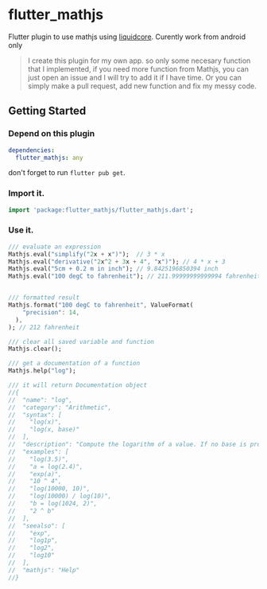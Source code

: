 # flutter_mathjs

Flutter plugin to use mathjs using [liquidcore](https://github.com/LiquidPlayer/LiquidCore/). Curently work from android only


> I create this plugin for my own app. so only some necesary function that I implemented, if you need more function from Mathjs, you can just open an issue and I will try to add it if I have time. Or you can simply make a pull request, add new function and fix my messy code.


## Getting Started
### Depend on this plugin
```yaml
dependencies:
  flutter_mathjs: any
```
don't forget to run `flutter pub get`.

### Import it.
  ```dart
  import 'package:flutter_mathjs/flutter_mathjs.dart';
  ```
### Use it.
```dart
/// evaluate an expression
Mathjs.eval("simplify("2x + x")");  // 3 * x
Mathjs.eval("derivative("2x^2 + 3x + 4", "x")"); // 4 * x + 3
Mathjs.eval("5cm + 0.2 m in inch"); // 9.8425196850394 inch
Mathjs.eval("100 degC to fahrenheit"); // 211.99999999999994 fahrenheit


/// formatted result
Mathjs.format("100 degC to fahrenheit", ValueFormat(
    "precision": 14,
  ),
); // 212 fahrenheit

/// clear all saved variable and function
Mathjs.clear();

/// get a documentation of a function
Mathjs.help("log");

/// it will return Documentation object
//{
//  "name": "log",
//  "category": "Arithmetic",
//  "syntax": [
//    "log(x)",
//    "log(x, base)"
//  ],
//  "description": "Compute the logarithm of a value. If no base is provided, the natural logarithm of x is calculated. If base if provided, the logarithm is calculated for the specified base. log(x, base) is defined as log(x) / log(base).",
//  "examples": [
//    "log(3.5)",
//    "a = log(2.4)",
//    "exp(a)",
//    "10 ^ 4",
//    "log(10000, 10)",
//    "log(10000) / log(10)",
//    "b = log(1024, 2)",
//    "2 ^ b"
//  ],
//  "seealso": [
//    "exp",
//    "log1p",
//    "log2",
//    "log10"
//  ],
//  "mathjs": "Help"
//}
```

